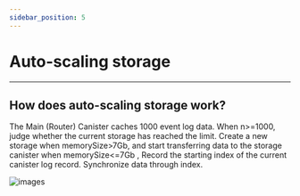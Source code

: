 ```yaml
---
sidebar_position: 5
---
```


# Auto-scaling storage
------

## How does auto-scaling storage work?

The Main (Router) Canister caches 1000 event log data. When n>=1000, judge whether the current storage has reached the limit. Create a new storage when memorySize>7Gb, and start transferring data to the storage canister when memorySize<=7Gb , Record the starting index of the current canister log record. Synchronize data through index.

![images](/img/auto-scaling.svg)